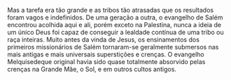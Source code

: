 ﻿Mas a tarefa era tão grande e as tribos tão atrasadas que os resultados foram vagos e indefinidos. De uma geração a outra, o evangelho de Salém encontrou acolhida aqui e ali, porém exceto na Palestina, nunca a ideia de um único Deus foi capaz de conseguir a lealdade contínua de uma tribo ou raça inteiras. Muito antes da vinda de Jesus, os ensinamentos dos primeiros missionários de Salém tornaram-se geralmente submersos nas mais antigas e mais universais superstições e crenças. O evangelho Melquisedeque original havia sido quase totalmente absorvido pelas crenças na Grande Mãe, o Sol, e em outros cultos antigos.